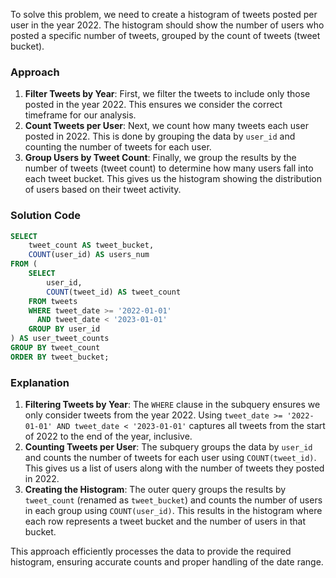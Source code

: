 To solve this problem, we need to create a histogram of tweets posted per user in the year 2022. The histogram should show the number of users who posted a specific number of tweets, grouped by the count of tweets (tweet bucket).

### Approach
1. **Filter Tweets by Year**: First, we filter the tweets to include only those posted in the year 2022. This ensures we consider the correct timeframe for our analysis.
2. **Count Tweets per User**: Next, we count how many tweets each user posted in 2022. This is done by grouping the data by `user_id` and counting the number of tweets for each user.
3. **Group Users by Tweet Count**: Finally, we group the results by the number of tweets (tweet count) to determine how many users fall into each tweet bucket. This gives us the histogram showing the distribution of users based on their tweet activity.

### Solution Code
```sql
SELECT 
    tweet_count AS tweet_bucket,
    COUNT(user_id) AS users_num
FROM (
    SELECT 
        user_id, 
        COUNT(tweet_id) AS tweet_count
    FROM tweets
    WHERE tweet_date >= '2022-01-01' 
      AND tweet_date < '2023-01-01'
    GROUP BY user_id
) AS user_tweet_counts
GROUP BY tweet_count
ORDER BY tweet_bucket;
```

### Explanation
1. **Filtering Tweets by Year**: The `WHERE` clause in the subquery ensures we only consider tweets from the year 2022. Using `tweet_date >= '2022-01-01' AND tweet_date < '2023-01-01'` captures all tweets from the start of 2022 to the end of the year, inclusive.
2. **Counting Tweets per User**: The subquery groups the data by `user_id` and counts the number of tweets for each user using `COUNT(tweet_id)`. This gives us a list of users along with the number of tweets they posted in 2022.
3. **Creating the Histogram**: The outer query groups the results by `tweet_count` (renamed as `tweet_bucket`) and counts the number of users in each group using `COUNT(user_id)`. This results in the histogram where each row represents a tweet bucket and the number of users in that bucket.

This approach efficiently processes the data to provide the required histogram, ensuring accurate counts and proper handling of the date range.
